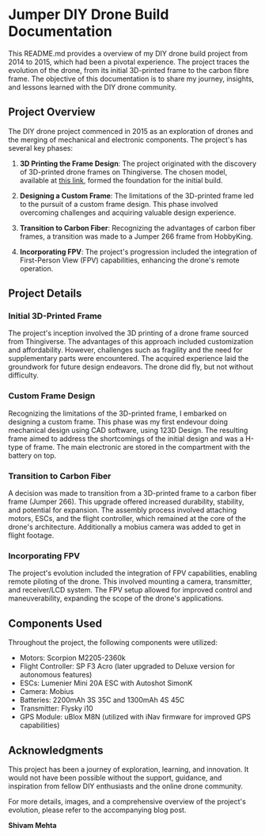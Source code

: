 # Jumper DIY Drone Build Documentation

This README.md provides a overview of my DIY drone build project from 2014 to 2015, which had been a pivotal experience. The project traces the evolution of the drone, from its initial 3D-printed frame to the carbon fibre frame. The objective of this documentation is to share my journey, insights, and lessons learned with the DIY drone community.

## Project Overview

The DIY drone project commenced in 2015 as an exploration of drones and the merging of mechanical and electronic components. The project's has several key phases:

1. **3D Printing the Frame Design**: The project originated with the discovery of 3D-printed drone frames on Thingiverse. The chosen model, available at [this link](http://www.thingiverse.com/thing:34552), formed the foundation for the initial build.

2. **Designing a Custom Frame**: The limitations of the 3D-printed frame led to the pursuit of a custom frame design. This phase involved overcoming challenges and acquiring valuable design experience.

3. **Transition to Carbon Fiber**: Recognizing the advantages of carbon fiber frames, a transition was made to a Jumper 266 frame from HobbyKing.

4. **Incorporating FPV**: The project's progression included the integration of First-Person View (FPV) capabilities, enhancing the drone's remote operation.

## Project Details

### Initial 3D-Printed Frame

The project's inception involved the 3D printing of a drone frame sourced from Thingiverse. The advantages of this approach included customization and affordability. However, challenges such as fragility and the need for supplementary parts were encountered. The acquired experience laid the groundwork for future design endeavors. The drone did fly, but not without difficulty. 

### Custom Frame Design

Recognizing the limitations of the 3D-printed frame, I embarked on designing a custom frame. This phase was my first endevour doing mechanical design using CAD software, using 123D Design. The resulting frame aimed to address the shortcomings of the initial design and was a H-type of frame. The main electronic are stored in the compartment with the battery on top.

### Transition to Carbon Fiber

A  decision was made to transition from a 3D-printed frame to a carbon fiber frame (Jumper 266). This upgrade offered increased durability, stability, and potential for expansion. The assembly process involved attaching motors, ESCs, and the flight controller, which remained at the core of the drone's architecture. Additionally a mobius camera was added to get in flight footage.

### Incorporating FPV

The project's evolution included the integration of FPV capabilities, enabling remote piloting of the drone. This involved mounting a camera, transmitter, and receiver/LCD system. The FPV setup allowed for improved control and maneuverability, expanding the scope of the drone's applications.

## Components Used

Throughout the project, the following components were utilized:

- Motors: Scorpion M2205-2360k
- Flight Controller: SP F3 Acro (later upgraded to Deluxe version for autonomous features)
- ESCs: Lumenier Mini 20A ESC with Autoshot SimonK
- Camera: Mobius
- Batteries: 2200mAh 3S 35C and 1300mAh 4S 45C
- Transmitter: Flysky i10
- GPS Module: uBlox M8N (utilized with iNav firmware for improved GPS capabilities)

## Acknowledgments

This project has been a journey of exploration, learning, and innovation. It would not have been possible without the support, guidance, and inspiration from fellow DIY enthusiasts and the online drone community.

For more details, images, and a comprehensive overview of the project's evolution, please refer to the accompanying blog post.

**Shivam Mehta**

